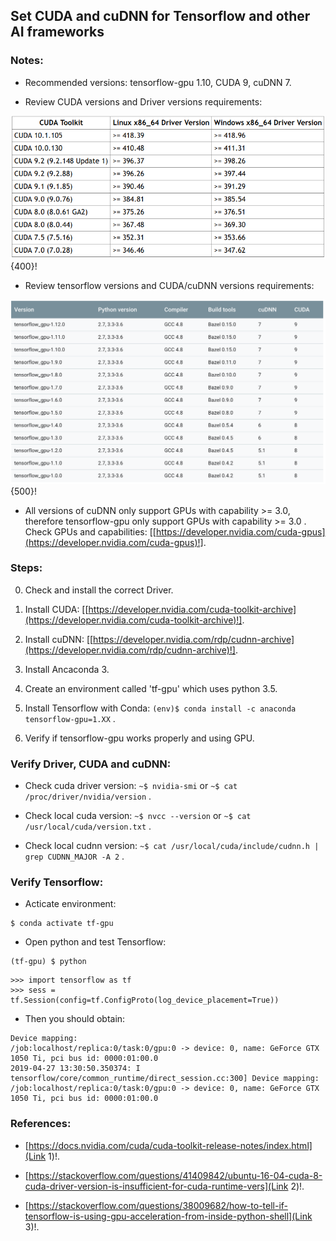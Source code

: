 
## Set CUDA and cuDNN for Tensorflow and other AI frameworks ##

### Notes: ###

- Recommended versions: tensorflow-gpu 1.10, CUDA 9, cuDNN 7.

- Review CUDA versions and Driver versions requirements:

![image](/posts/technical/2018-09_set_cuda_cudnn_for_tensorflow_and_other_ai_frameworks/img1_drivers_versions.png){400}!

- Review tensorflow versions and CUDA/cuDNN versions requirements:

![image](/posts/technical/2018-09_set_cuda_cudnn_for_tensorflow_and_other_ai_frameworks/img2_python_cuda_cudnn_versions.png){500}!

- All versions of cuDNN only support GPUs with capability >= 3.0, therefore tensorflow-gpu only support GPUs with capability >= 3.0 . Check GPUs and capabilities: [[https://developer.nvidia.com/cuda-gpus](https://developer.nvidia.com/cuda-gpus)!].


### Steps: ###

0. Check and install the correct Driver.

1. Install CUDA: [[https://developer.nvidia.com/cuda-toolkit-archive](https://developer.nvidia.com/cuda-toolkit-archive)!].

2. Install cuDNN: [[https://developer.nvidia.com/rdp/cudnn-archive](https://developer.nvidia.com/rdp/cudnn-archive)!].

3. Install Ancaconda 3.

4. Create an environment called 'tf-gpu' which uses python 3.5.

5. Install Tensorflow with Conda: ```(env)$ conda install -c anaconda tensorflow-gpu=1.XX``` .

6. Verify if tensorflow-gpu works properly and using GPU.


### Verify Driver, CUDA and cuDNN: ###

- Check cuda driver version: ```~$ nvidia-smi``` or ```~$ cat /proc/driver/nvidia/version``` .

- Check local cuda version: ```~$ nvcc --version``` or ```~$ cat /usr/local/cuda/version.txt``` .

- Check local cudnn version: ```~$ cat /usr/local/cuda/include/cudnn.h | grep CUDNN_MAJOR -A 2``` .


### Verify Tensorflow: ###

- Acticate environment:

```
$ conda activate tf-gpu
```

- Open python and test Tensorflow:

```
(tf-gpu) $ python
```

```
>>> import tensorflow as tf
>>> sess = tf.Session(config=tf.ConfigProto(log_device_placement=True))
```

- Then you should obtain:

```
Device mapping:
/job:localhost/replica:0/task:0/gpu:0 -> device: 0, name: GeForce GTX 1050 Ti, pci bus id: 0000:01:00.0
2019-04-27 13:30:50.350374: I tensorflow/core/common_runtime/direct_session.cc:300] Device mapping:
/job:localhost/replica:0/task:0/gpu:0 -> device: 0, name: GeForce GTX 1050 Ti, pci bus id: 0000:01:00.0
```

### References: ###

- [https://docs.nvidia.com/cuda/cuda-toolkit-release-notes/index.html](Link 1)!.

- [https://stackoverflow.com/questions/41409842/ubuntu-16-04-cuda-8-cuda-driver-version-is-insufficient-for-cuda-runtime-vers](Link 2)!.

- [https://stackoverflow.com/questions/38009682/how-to-tell-if-tensorflow-is-using-gpu-acceleration-from-inside-python-shell](Link 3)!.

